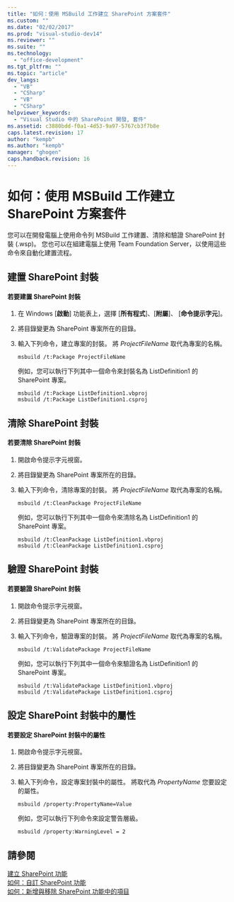 ```yaml
---
title: "如何：使用 MSBuild 工作建立 SharePoint 方案套件"
ms.custom: ""
ms.date: "02/02/2017"
ms.prod: "visual-studio-dev14"
ms.reviewer: ""
ms.suite: ""
ms.technology: 
  - "office-development"
ms.tgt_pltfrm: ""
ms.topic: "article"
dev_langs: 
  - "VB"
  - "CSharp"
  - "VB"
  - "CSharp"
helpviewer_keywords: 
  - "Visual Studio 中的 SharePoint 開發, 套件"
ms.assetid: c3880bdd-f0a1-4d53-9a97-5767cb3f7b8e
caps.latest.revision: 17
author: "kempb"
ms.author: "kempb"
manager: "ghogen"
caps.handback.revision: 16
---
```

# 如何：使用 MSBuild 工作建立 SharePoint 方案套件
  您可以在開發電腦上使用命令列 MSBuild 工作建置、清除和驗證 SharePoint 封裝 \(.wsp\)。  您也可以在組建電腦上使用 Team Foundation Server，以使用這些命令來自動化建置流程。  
  
## 建置 SharePoint 封裝  
  
#### 若要建置 SharePoint 封裝  
  
1.  在 Windows \[**啟動**\] 功能表上，選擇 \[**所有程式**\]、\[**附屬**\]、 \[**命令提示字元**\]。  
  
2.  將目錄變更為 SharePoint 專案所在的目錄。  
  
3.  輸入下列命令，建立專案的封裝。  將 *ProjectFileName* 取代為專案的名稱。  
  
    ```  
    msbuild /t:Package ProjectFileName  
    ```  
  
     例如，您可以執行下列其中一個命令來封裝名為 ListDefinition1 的 SharePoint 專案。  
  
    ```  
    msbuild /t:Package ListDefinition1.vbproj  
    msbuild /t:Package ListDefinition1.csproj  
    ```  
  
## 清除 SharePoint 封裝  
  
#### 若要清除 SharePoint 封裝  
  
1.  開啟命令提示字元視窗。  
  
2.  將目錄變更為 SharePoint 專案所在的目錄。  
  
3.  輸入下列命令，清除專案的封裝。  將 *ProjectFileName* 取代為專案的名稱。  
  
    ```  
    msbuild /t:CleanPackage ProjectFileName  
    ```  
  
     例如，您可以執行下列其中一個命令來清除名為 ListDefinition1 的 SharePoint 專案。  
  
    ```  
    msbuild /t:CleanPackage ListDefinition1.vbproj  
    msbuild /t:CleanPackage ListDefinition1.csproj  
    ```  
  
## 驗證 SharePoint 封裝  
  
#### 若要驗證 SharePoint 封裝  
  
1.  開啟命令提示字元視窗。  
  
2.  將目錄變更為 SharePoint 專案所在的目錄。  
  
3.  輸入下列命令，驗證專案的封裝。  將 *ProjectFileName* 取代為專案的名稱。  
  
    ```  
    msbuild /t:ValidatePackage ProjectFileName  
    ```  
  
     例如，您可以執行下列其中一個命令來驗證名為 ListDefinition1 的 SharePoint 專案。  
  
    ```  
    msbuild /t:ValidatePackage ListDefinition1.vbproj  
    msbuild /t:ValidatePackage ListDefinition1.csproj  
    ```  
  
## 設定 SharePoint 封裝中的屬性  
  
#### 若要設定 SharePoint 封裝中的屬性  
  
1.  開啟命令提示字元視窗。  
  
2.  將目錄變更為 SharePoint 專案所在的目錄。  
  
3.  輸入下列命令，設定專案封裝中的屬性。  將取代為 *PropertyName* 您要設定的屬性。  
  
    ```  
    msbuild /property:PropertyName=Value  
    ```  
  
     例如，您可以執行下列命令來設定警告層級。  
  
    ```  
    msbuild /property:WarningLevel = 2  
    ```  
  
## 請參閱  
 [建立 SharePoint 功能](../sharepoint/creating-sharepoint-features.md)   
 [如何：自訂 SharePoint 功能](../sharepoint/how-to-customize-a-sharepoint-feature.md)   
 [如何：新增與移除 SharePoint 功能中的項目](../sharepoint/how-to-add-and-remove-items-to-sharepoint-features.md)  
  
  
